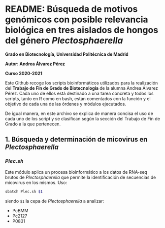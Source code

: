 # README: Búsqueda de motivos genómicos con posible relevancia biológica en tres aislados de hongos del género *Plectosphaerella*

**Grado en Biotecnología, Universidad Politécnica de Madrid**

**Autor: Andrea Álvarez Pérez**

**Curso 2020-2021**

Este Github recoge los scripts bioinformáticos utilizados para la realización del **Trabajo de Fin de Grado de Biotecnología** de la alumna Andrea Álvarez Pérez. Cada uno de ellos está destinado a una tarea concreta y todos los scripts, tanto en R como en bash, están comentados con la función y el objetivo de cada una de las órdenes y módulos ejecutados.

De igual manera, en este archivo se explica de manera concisa el uso de cada uno de los script y se clasifican según la sección del Trabajo de Fin de Grado a la que pertenecen.

## 1. Búsqueda y determinación de micovirus en *Plectosphaerella*

### *Plec.sh*

Este módulo aplica un procesa bioinformático a los datos de RNA-seq brutos de *Plectosphaerella* que permite la identificación de secuencias de micovirus en los mismos. Uso:

```bash
sbatch Plec.sh $1
```

siendo ``$1`` la cepa de *Plectosphaerella* a analizar:
- PcBMM
- Pc2127
- P0831





